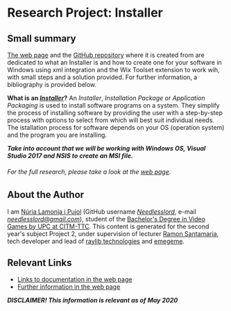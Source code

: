 
# Research Project: Installer

## Small summary

[The web page](https://needlesslord.github.io/Research-Project-Installer/) and the [GitHub repository](https://github.com/Needlesslord/Research-Project-Installer) where it is created from are dedicated to what an Installer is and how to create one for your software in Windows using xml integration and the Wix Toolset extension to work wih, with small steps and a solution provided. For further information, a bibliography is provided below.

**What is an [*Installer*](https://en.wikipedia.org/wiki/Installation_(computer_programs)#Installer)?** An *Installer*, *Installation Package* or *Application Packaging* is used to install software programs on a system. They simplify the process of installing software by providing the user with a step-by-step process with options to select from which will best suit individual needs. The istallation process for software depends on your OS (operation system) and the program you are installing.

*__Take into account that we will be working with Windows OS, Visual Studio 2017 and NSIS to create an MSI file.__*

###### For the full research, please take a look at the [web page](https://needlesslord.github.io/Research-Project-Installer/).


## About the Author

I am [Núria Lamonja i Pujol](https://www.linkedin.com/in/needlesslord/) (GitHub username [*Needlesslord*](https://github.com/Needlesslord), e-mail *needlesslord@gmail.com*), student of the [Bachelor's Degree in Video Games by UPC at CITM-TTC](https://www.citm.upc.edu/ing/estudis/grau-videojocs-bcn/). This content is generated for the second year's subject Project 2, under supervision of lecturer [Ramon Santamaria](https://www.linkedin.com/in/raysan/), tech developer and lead of [raylib technologies](https://www.raylib.com/) and [emegeme](https://www.emegeme.com/).

## Relevant Links

+ [Links to documentation in the web page](https://needlesslord.github.io/Research-Project-Installer/#links-to-documentation)
+ [Further information in the web page](https://needlesslord.github.io/Research-Project-Installer/#further-information)

*__DISCLAIMER! This information is relevant as of May 2020__*
